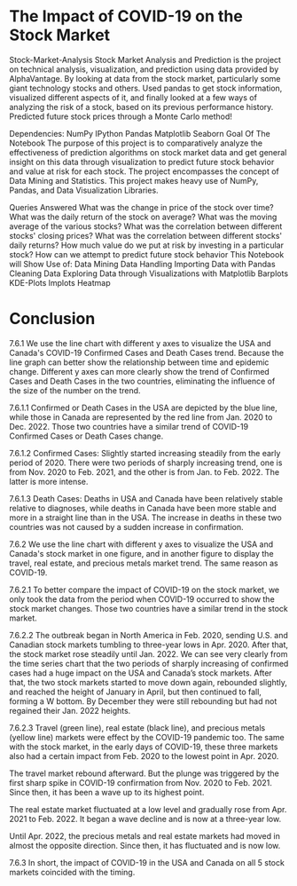 # The Impact of COVID-19 on the Stock Market

Stock-Market-Analysis
Stock Market Analysis and Prediction is the project on technical analysis, visualization, and prediction using data provided by AlphaVantage. By looking at data from the stock market, particularly some giant technology stocks and others. Used pandas to get stock information, visualized different aspects of it, and finally looked at a few ways of analyzing the risk of a stock, based on its previous performance history. Predicted future stock prices through a Monte Carlo method!

Dependencies:
NumPy
IPython
Pandas
Matplotlib
Seaborn
Goal Of The Notebook
The purpose of this project is to comparatively analyze the effectiveness of prediction algorithms on stock market data and get general insight on this data through visualization to predict future stock behavior and value at risk for each stock. The project encompasses the concept of Data Mining and Statistics. This project makes heavy use of NumPy, Pandas, and Data Visualization Libraries.

Queries Answered
What was the change in price of the stock over time?
What was the daily return of the stock on average?
What was the moving average of the various stocks?
What was the correlation between different stocks' closing prices?
What was the correlation between different stocks' daily returns?
How much value do we put at risk by investing in a particular stock?
How can we attempt to predict future stock behavior
This Notebook will Show Use of:
Data Mining
Data Handling
Importing Data with Pandas
Cleaning Data
Exploring Data through Visualizations with Matplotlib
Barplots
KDE-Plots
lmplots
Heatmap


# Conclusion

7.6.1  We use the line chart with different y axes to visualize the USA and Canada's COVID-19 Confirmed Cases and Death Cases trend. Because the line graph can better show the relationship between time and epidemic change. Different y axes can more clearly show the trend of Confirmed Cases and Death Cases in the two countries, eliminating the influence of the size of the number on the trend.

7.6.1.1  Confirmed or Death Cases in the USA are depicted by the blue line, while those in Canada are represented by the red line from Jan. 2020 to Dec. 2022. Those two countries have a similar trend of COVID-19 Confirmed Cases or Death Cases change.

7.6.1.2  Confirmed Cases: Slightly started increasing steadily from the early period of 2020. There were two periods of sharply increasing trend, one is from Nov. 2020 to Feb. 2021, and the other is from Jan. to Feb. 2022. The latter is more intense.

7.6.1.3  Death Cases: Deaths in USA and Canada have been relatively stable relative to diagnoses, while deaths in Canada have been more stable and more in a straight line than in the USA. The increase in deaths in these two countries was not caused by a sudden increase in confirmation.

7.6.2  We use the line chart with different y axes to visualize the USA and Canada's stock market in one figure, and in another figure to display the travel, real estate, and precious metals market trend. The same reason as COVID-19.

7.6.2.1  To better compare the impact of COVID-19 on the stock market, we only took the data from the period when COVID-19 occurred to show the stock market changes. Those two countries have a similar trend in the stock market.

7.6.2.2  The outbreak began in North America in Feb. 2020, sending U.S. and Canadian stock markets tumbling to three-year lows in Apr. 2020. After that, the stock market rose steadily until Jan. 2022. We can see very clearly from the time series chart that the two periods of sharply increasing of confirmed cases had a huge impact on the USA and Canada’s stock markets. After that, the two stock markets started to move down again, rebounded slightly, and reached the height of January in April, but then continued to fall, forming a W bottom. By December they were still rebounding but had not regained their Jan. 2022 heights.

7.6.2.3  Travel (green line), real estate (black line), and precious metals (yellow line) markets were effect by the COVID-19 pandemic too. The same with the stock market, in the early days of COVID-19, these three markets also had a certain impact from Feb. 2020 to the lowest point in Apr. 2020.

The travel market rebound afterward. But the plunge was triggered by the first sharp spike in COVID-19 confirmation from Nov. 2020 to Feb. 2021. Since then, it has been a wave up to its highest point.

The real estate market fluctuated at a low level and gradually rose from Apr. 2021 to Feb. 2022. It began a wave decline and is now at a three-year low.

Until Apr. 2022, the precious metals and real estate markets had moved in almost the opposite direction. Since then, it has fluctuated and is now low.

7.6.3  In short, the impact of COVID-19 in the USA and Canada on all 5 stock markets coincided with the timing.
